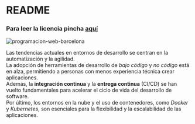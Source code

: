 # README

### Para leer la licencia pincha [aquí](/LICENSE)  

![programacion-web-barcelona](https://github.com/DW1A/gonzalodesaavedra/assets/112649695/54cb2712-0652-4752-b486-b1ea22f2bf9a)  


Las tendencias actuales en entornos de desarrollo se centran en la automatización y la agilidad.  
La adopción de herramientas de desarrollo de *bajo código* y *no código* está en alza, permitiendo a personas con menos experiencia técnica crear aplicaciones.  
Además, la **integración continua** y la **entrega continua** (CI/CD) se han vuelto fundamentales para acelerar el ciclo de vida del desarrollo de software.  
Por último, los entornos en la nube y el uso de contenedores, como *Docker* y *Kubernetes*, son esenciales para la flexibilidad y la escalabilidad de las aplicaciones.

